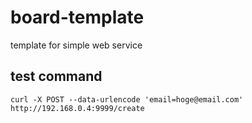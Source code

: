 # board-template

template for simple web service

## test command

`curl -X POST --data-urlencode 'email=hoge@email.com' http://192.168.0.4:9999/create`